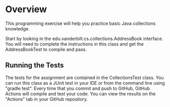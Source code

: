 # Overview

This programming exercise will help you practice basic Java collections
knowledge.

Start by looking in the edu.vanderbilt.cs.collections.AddressBook interface. 
You will need to complete the instructions in this class and get the 
AddressBookTest to compile  and pass. 

## Running the Tests

The tests for the assignment are contained in the CollectionsTest
class. You can run this class as a JUnit test in your IDE or from the 
command line using "gradle test". Every time that you commit and push
to GitHub, GitHub Actions will compile and test your code. You can 
view the results on the "Actions" tab in your GitHub repository.

